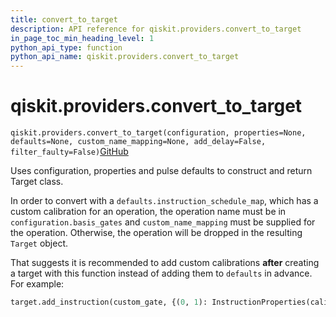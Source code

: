 ```yaml
---
title: convert_to_target
description: API reference for qiskit.providers.convert_to_target
in_page_toc_min_heading_level: 1
python_api_type: function
python_api_name: qiskit.providers.convert_to_target
---
```


<span id="qiskit-providers-convert-to-target" />

# qiskit.providers.convert\_to\_target

<span id="qiskit.providers.convert_to_target" />

`qiskit.providers.convert_to_target(configuration, properties=None, defaults=None, custom_name_mapping=None, add_delay=False, filter_faulty=False)`[GitHub](https://github.com/qiskit/qiskit/tree/stable/0.45/qiskit/providers/backend_compat.py "view source code")

Uses configuration, properties and pulse defaults to construct and return Target class.

In order to convert with a `defaults.instruction_schedule_map`, which has a custom calibration for an operation, the operation name must be in `configuration.basis_gates` and `custom_name_mapping` must be supplied for the operation. Otherwise, the operation will be dropped in the resulting `Target` object.

That suggests it is recommended to add custom calibrations **after** creating a target with this function instead of adding them to `defaults` in advance. For example:

```python
target.add_instruction(custom_gate, {(0, 1): InstructionProperties(calibration=custom_sched)})
```

